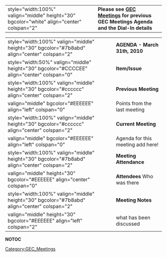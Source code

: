 |                                                                                           |                                                                                                                           |
| ----------------------------------------------------------------------------------------- | ------------------------------------------------------------------------------------------------------------------------- |
| style="width:100%" valign="middle" height="30" bgcolor="white" align="center" colspan="2" | **Please see [GEC Meetings](:Category:GEC_Meetings "wikilink") for previous GEC Meetings Agenda and the Dial-In details** |

|                                                                                              |                                    |
| -------------------------------------------------------------------------------------------- | ---------------------------------- |
| style="width:100%" valign="middle" height="30" bgcolor="\#7b8abd" align="center" colspan="2" | **AGENDA - March 31th, 2010**      |
| style="width:50%" valign="middle" height="30" bgcolor="\#CCCCEE" align="center" colspan="0"  | **Item/Issue**                     |
| style="width:100%" valign="middle" height="30" bgcolor="\#cccccc" align="center" colspan="2" | **Previous Meeting**               |
| valign="middle" bgcolor="\#EEEEEE" align="left" colspan="0"                                  | Points from the last meeting       |
| style="width:100%" valign="middle" height="30" bgcolor="\#cccccc" align="center" colspan="2" | **Current Meeting**                |
| valign="middle" bgcolor="\#EEEEEE" align="left" colspan="0"                                  | Agenda for this meeting add here\! |
| style="width:100%" valign="middle" height="30" bgcolor="\#7b8abd" align="center" colspan="2" | **Meeting Attendance**             |
| valign="middle" height="30" bgcolor="\#EEEEEE" align="center" colspan="0"                    | **Attendees** Who was there        |
| style="width:100%" valign="middle" height="30" bgcolor="\#7b8abd" align="center" colspan="2" | **Meeting Notes**                  |
| valign="middle" height="30" bgcolor="\#EEEEEE" align="left" colspan="2"                      | what has been discussed            |

__NOTOC__

[Category:GEC_Meetings](Category:GEC_Meetings "wikilink")